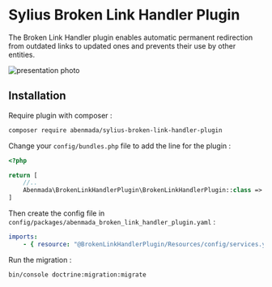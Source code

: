 <h1>Sylius Broken Link Handler Plugin</h1>

<p>
    The Broken Link Handler plugin enables automatic permanent redirection from outdated links to updated ones and prevents their use by other entities.
</p>

![presentation photo](https://github.com/ayman-benmada/sylius-broken-link-handler-plugin/blob/main/src/Resources/public/presentation.png?raw=true)

## Installation

Require plugin with composer :

```bash
composer require abenmada/sylius-broken-link-handler-plugin
```

Change your `config/bundles.php` file to add the line for the plugin :

```php
<?php

return [
    //..
    Abenmada\BrokenLinkHandlerPlugin\BrokenLinkHandlerPlugin::class => ['all' => true],
]
```

Then create the config file in `config/packages/abenmada_broken_link_handler_plugin.yaml` :

```yaml
imports:
    - { resource: "@BrokenLinkHandlerPlugin/Resources/config/services.yaml" }
```

Run the migration :
```bash
bin/console doctrine:migration:migrate
```
